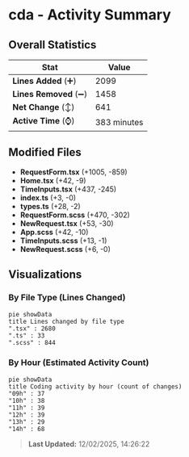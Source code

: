# cda - Activity Summary 

## Overall Statistics

| Stat                   | Value                                                             |
| ---------------------- | ----------------------------------------------------------------- |
| **Lines Added** (➕)   | 2099                                          |
| **Lines Removed** (➖) | 1458                                        |
| **Net Change** (↕)    | 641                |
| **Active Time** (⌚)   | 383 minutes |


## Modified Files
- **RequestForm.tsx** (+1005, -859)
- **Home.tsx** (+42, -9)
- **TimeInputs.tsx** (+437, -245)
- **index.ts** (+3, -0)
- **types.ts** (+28, -2)
- **RequestForm.scss** (+470, -302)
- **NewRequest.tsx** (+53, -30)
- **App.scss** (+42, -10)
- **TimeInputs.scss** (+13, -1)
- **NewRequest.scss** (+6, -0)

## Visualizations

### By File Type (Lines Changed)

```mermaid
pie showData
title Lines changed by file type
".tsx" : 2680
".ts" : 33
".scss" : 844
```

### By Hour (Estimated Activity Count)

```mermaid
pie showData
title Coding activity by hour (count of changes)
"09h" : 37
"10h" : 38
"11h" : 39
"12h" : 39
"13h" : 29
"14h" : 68
```


> **Last Updated:** 12/02/2025, 14:26:22